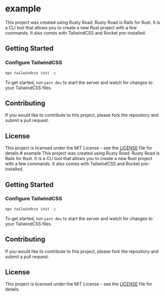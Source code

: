 # example
This project was created using Rusty Road. Rusty Road is Rails for Rust. It is a CLI tool that allows you to create a new Rust project with a few commands. It also comes with TailwindCSS and Rocket pre-installed.

## Getting Started

### Configure TailwindCSS

```bash
npx tailwindcss init -p
```

To get started, run `yarn dev` to start the server and watch for changes to your TailwindCSS files.

## Contributing

If you would like to contribute to this project, please fork the repository and submit a pull request.

## License

This project is licensed under the MIT License - see the [LICENSE](LICENSE) file for details.# example
This project was created using Rusty Road. Rusty Road is Rails for Rust. It is a CLI tool that allows you to create a new Rust project with a few commands. It also comes with TailwindCSS and Rocket pre-installed.

## Getting Started

### Configure TailwindCSS

```bash
npx tailwindcss init -p
```

To get started, run `yarn dev` to start the server and watch for changes to your TailwindCSS files.

## Contributing

If you would like to contribute to this project, please fork the repository and submit a pull request.

## License

This project is licensed under the MIT License - see the [LICENSE](LICENSE) file for details.